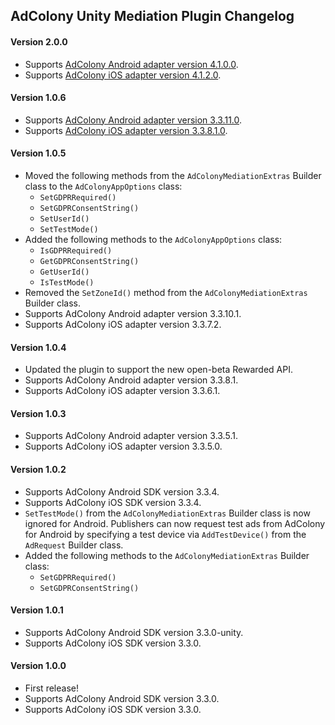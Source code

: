 ## AdColony Unity Mediation Plugin Changelog

#### Version 2.0.0
- Supports [AdColony Android adapter version 4.1.0.0](https://github.com/googleads/googleads-mobile-android-mediation/blob/master/ThirdPartyAdapters/adcolony/CHANGELOG.md#version-4100).
- Supports [AdColony iOS adapter version 4.1.2.0](https://github.com/googleads/googleads-mobile-ios-mediation/blob/master/adapters/AdColony/CHANGELOG.md#version-4120).

#### Version 1.0.6
- Supports [AdColony Android adapter version 3.3.11.0](https://github.com/googleads/googleads-mobile-android-mediation/blob/master/ThirdPartyAdapters/adcolony/CHANGELOG.md#version-33110).
- Supports [AdColony iOS adapter version 3.3.8.1.0](https://github.com/googleads/googleads-mobile-ios-mediation/blob/master/adapters/AdColony/CHANGELOG.md#version-33810).

#### Version 1.0.5
- Moved the following methods from the `AdColonyMediationExtras` Builder class to the `AdColonyAppOptions` class:
  * `SetGDPRRequired()`
  * `SetGDPRConsentString()`
  * `SetUserId()`
  * `SetTestMode()`
- Added the following methods to the `AdColonyAppOptions` class:
  * `IsGDPRRequired()`
  * `GetGDPRConsentString()`
  * `GetUserId()`
  * `IsTestMode()`
- Removed the `SetZoneId()` method from the `AdColonyMediationExtras` Builder class.
- Supports AdColony Android adapter version 3.3.10.1.
- Supports AdColony iOS adapter version 3.3.7.2.

#### Version 1.0.4
- Updated the plugin to support the new open-beta Rewarded API.
- Supports AdColony Android adapter version 3.3.8.1.
- Supports AdColony iOS adapter version 3.3.6.1.

#### Version 1.0.3
- Supports AdColony Android adapter version 3.3.5.1.
- Supports AdColony iOS adapter version 3.3.5.0.

#### Version 1.0.2
- Supports AdColony Android SDK version 3.3.4.
- Supports AdColony iOS SDK version 3.3.4.
- `SetTestMode()` from the `AdColonyMediationExtras` Builder class is now ignored for Android. Publishers can now request test ads from AdColony for Android by specifying a test device via `AddTestDevice()` from the `AdRequest` Builder class.
- Added the following methods to the `AdColonyMediationExtras` Builder class:
  * `SetGDPRRequired()`
  * `SetGDPRConsentString()`

#### Version 1.0.1
- Supports AdColony Android SDK version 3.3.0-unity.
- Supports AdColony iOS SDK version 3.3.0.

#### Version 1.0.0
- First release!
- Supports AdColony Android SDK version 3.3.0.
- Supports AdColony iOS SDK version 3.3.0.
